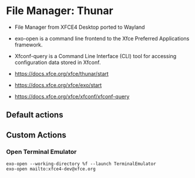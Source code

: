 # File Manager: Thunar
* File Manager from XFCE4 Desktop ported to Wayland
* exo-open is a command line frontend to the Xfce Preferred Applications framework.
* Xfconf-query is a Command Line Interface (CLI) tool for accessing configuration data stored in Xfconf. 

* https://docs.xfce.org/xfce/thunar/start
* https://docs.xfce.org/xfce/exo/start
* https://docs.xfce.org/xfce/xfconf/xfconf-query


## Default actions

## Custom Actions

### Open Terminal Emulator
```
exo-open --working-directory %f --launch TerminalEmulator
exo-open mailto:xfce4-dev@xfce.org
```
